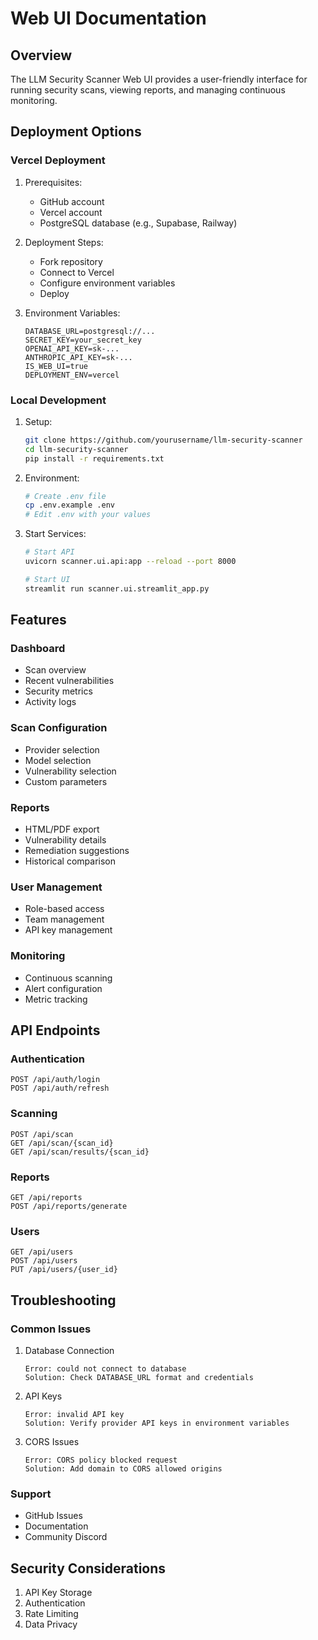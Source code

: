 # Web UI Documentation

## Overview
The LLM Security Scanner Web UI provides a user-friendly interface for running security scans, viewing reports, and managing continuous monitoring.

## Deployment Options

### Vercel Deployment
1. Prerequisites:
   - GitHub account
   - Vercel account
   - PostgreSQL database (e.g., Supabase, Railway)

2. Deployment Steps:
   - Fork repository
   - Connect to Vercel
   - Configure environment variables
   - Deploy

3. Environment Variables:
   ```
   DATABASE_URL=postgresql://...
   SECRET_KEY=your_secret_key
   OPENAI_API_KEY=sk-...
   ANTHROPIC_API_KEY=sk-...
   IS_WEB_UI=true
   DEPLOYMENT_ENV=vercel
   ```

### Local Development
1. Setup:
   ```bash
   git clone https://github.com/yourusername/llm-security-scanner
   cd llm-security-scanner
   pip install -r requirements.txt
   ```

2. Environment:
   ```bash
   # Create .env file
   cp .env.example .env
   # Edit .env with your values
   ```

3. Start Services:
   ```bash
   # Start API
   uvicorn scanner.ui.api:app --reload --port 8000

   # Start UI
   streamlit run scanner.ui.streamlit_app.py
   ```

## Features

### Dashboard
- Scan overview
- Recent vulnerabilities
- Security metrics
- Activity logs

### Scan Configuration
- Provider selection
- Model selection
- Vulnerability selection
- Custom parameters

### Reports
- HTML/PDF export
- Vulnerability details
- Remediation suggestions
- Historical comparison

### User Management
- Role-based access
- Team management
- API key management

### Monitoring
- Continuous scanning
- Alert configuration
- Metric tracking

## API Endpoints

### Authentication
```
POST /api/auth/login
POST /api/auth/refresh
```

### Scanning
```
POST /api/scan
GET /api/scan/{scan_id}
GET /api/scan/results/{scan_id}
```

### Reports
```
GET /api/reports
POST /api/reports/generate
```

### Users
```
GET /api/users
POST /api/users
PUT /api/users/{user_id}
```

## Troubleshooting

### Common Issues
1. Database Connection
   ```
   Error: could not connect to database
   Solution: Check DATABASE_URL format and credentials
   ```

2. API Keys
   ```
   Error: invalid API key
   Solution: Verify provider API keys in environment variables
   ```

3. CORS Issues
   ```
   Error: CORS policy blocked request
   Solution: Add domain to CORS allowed origins
   ```

### Support
- GitHub Issues
- Documentation
- Community Discord

## Security Considerations
1. API Key Storage
2. Authentication
3. Rate Limiting
4. Data Privacy 